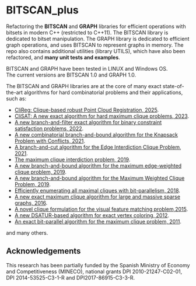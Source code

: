 # BITSCAN_plus
Refactoring the **BITSCAN** and **GRAPH** libraries for efficient operations with bitsets in modern C++ (restricted to C++11).
The BITSCAN library is dedicated to bitset manipulation. The GRAPH library is dedicated to efficient graph operations, and uses BITSCAN to represent graphs in memory.  The repo also contains additional utilities (library UTILS), which have also been refactored, and **many unit tests and examples**.

BITSCAN and GRAPH have been tested in LINUX and Windows OS.  
The current versions are BITSCAN 1.0 and GRAPH 1.0.

The BITSCAN and GRAPH libraries are at the core of many exact state-of-the-art algorithms for hard combinatorial problems and their applications, such as:
- [CliReg: Clique-based robust Point Cloud Registration, 2025](https://ieeexplore.ieee.org/abstract/document/10892261).
- [CliSAT: A new exact algorithm for hard maximum clique problems, 2023](https://www.sciencedirect.com/science/article/pii/S0377221722008165).
- [A new branch-and-filter exact algorithm for binary constraint satisfaction problems, 2022](https://www.sciencedirect.com/science/article/pii/S0377221722008165).
- [A new combinatorial branch-and-bound algorithm for the Knapsack Problem with Conflicts, 2021](https://www.sciencedirect.com/science/article/pii/S0377221720306342).
- [A branch-and-cut algorithm for the Edge Interdiction Clique Problem, 2021](https://www.sciencedirect.com/science/article/pii/S0377221721000606).
- [The maximum clique interdiction problem, 2019](https://www.sciencedirect.com/science/article/pii/S0377221719301572).
- [A new branch-and-bound algorithm for the maximum edge-weighted clique problem, 2019](https://www.sciencedirect.com/science/article/pii/S0377221719303054).
- [A new branch-and-bound algorithm for the Maximum Weighted Clique Problem, 2019](https://www.sciencedirect.com/science/article/pii/S0305054819301303?casa_token=G7GLiCVG0xsAAAAA:pEzTarl2ldBHgkG7PSp9s4Mg-idPrMXgaBkD22mTy9Xn20YrBd7rEPA7Xuoiljq6aekFwrlEeQ).
- [Efficiently enumerating all maximal cliques with bit-parallelism, 2018](https://www.sciencedirect.com/science/article/pii/S0305054817302988?casa_token=OqTK-OLIIhgAAAAA:aL1pUr8qPNJeYqPqJn6xLiWeEcsBQxeaPL7Sev3MJa3Dk0Mm_ZxjXxVd9XDKkqL8RsUMIxjK6A).
- [A new exact maximum clique algorithm for large and massive sparse graphs, 2016](https://www.sciencedirect.com/science/article/pii/S0305054815001884).
- [A novel clique formulation for the visual feature matching problem,2015](https://link.springer.com/article/10.1007/s10489-015-0646-1).
- [A new DSATUR-based algorithm for exact vertex coloring, 2012](https://www.sciencedirect.com/science/article/pii/S0305054811002966?casa_token=5udkYhvrMEsAAAAA:ygKzz7_FVTd832UxriFawzx1E26R6g6vWGb-Nx5gUMHZpOofl4GnZURf0pEMMMs6JEkBPilZqA).
- [An exact bit-parallel algorithm for the maximum clique problem, 2011](https://www.sciencedirect.com/science/article/pii/S0305054810001504?casa_token=ss__gBPlWVIAAAAA:-slFv5Gkx-DGHDovu8oguVEqO-eP9dl8xQtQjuUKP8VoOmANOVMh4DoJi6Jj_kkC5xmQ-fIJNg).

and many others. 

Acknowledgements
-------------------------
This research has been partially funded by the Spanish Ministry of Economy and Competitiveness (MINECO), national grants DPI 2010-21247-C02-01, 
DPI 2014-53525-C3-1-R and  DPI2017-86915-C3-3-R.
